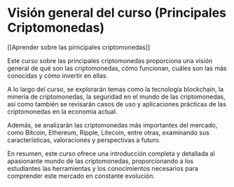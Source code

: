 # Visión general del curso (Principales Criptomonedas)

[[Aprender sobre las pirncipales criptomonedas]]

Este curso sobre las principales criptomonedas proporciona una visión general de qué son las criptomonedas, cómo funcionan, cuáles son las más conocidas y cómo invertir en ellas. 
  
A lo largo del curso, se explorarán temas como la tecnología blockchain, la minería de criptomonedas, la seguridad en el mundo de las criptomonedas, así como también se revisarán casos de uso y aplicaciones prácticas de las criptomonedas en la economía actual. 

Además, se analizarán las criptomonedas más importantes del mercado, como Bitcoin, Ethereum, Ripple, Litecoin, entre otras, examinando sus características, valoraciones y perspectivas a futuro. 

En resumen, este curso ofrece una introducción completa y detallada al apasionante mundo de las criptomonedas, proporcionando a los estudiantes las herramientas y los conocimientos necesarios para comprender este mercado en constante evolución.
